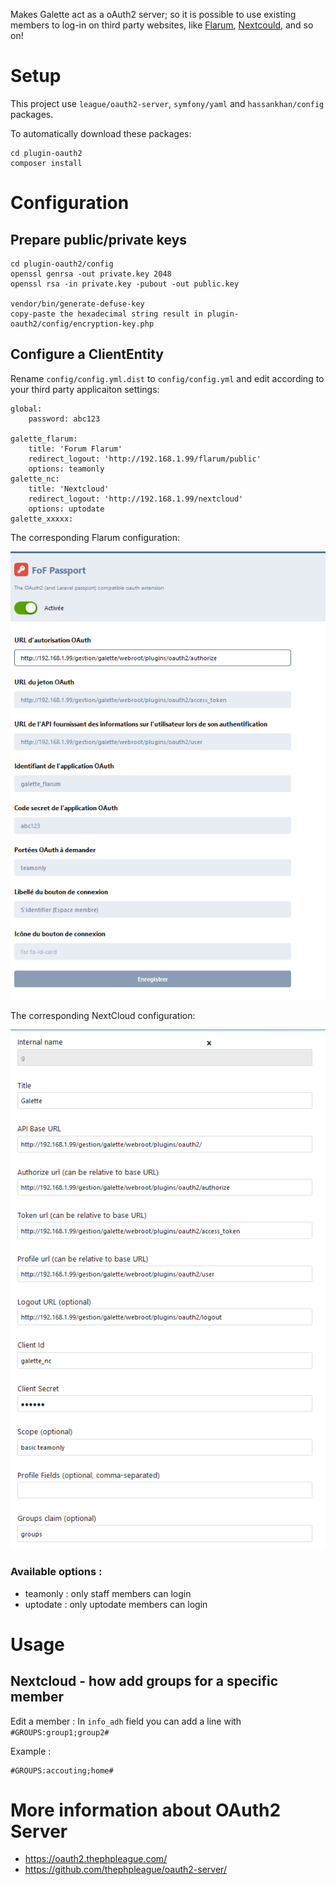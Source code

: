 Makes Galette act as a oAuth2 server; so it is possible to use existing members to log-in on third party websites, like [Flarum](https://flarum.org/), [Nextcould](https://nextcloud.com/), and so on!

# Setup

This project use `league/oauth2-server`, `symfony/yaml` and `hassankhan/config` packages.

To automatically download these packages:
```
cd plugin-oauth2
composer install
```

# Configuration

## Prepare public/private keys

```
cd plugin-oauth2/config
openssl genrsa -out private.key 2048
openssl rsa -in private.key -pubout -out public.key

vendor/bin/generate-defuse-key
copy-paste the hexadecimal string result in plugin-oauth2/config/encryption-key.php
```

## Configure a ClientEntity

Rename `config/config.yml.dist` to `config/config.yml` and edit according to your third party applicaiton settings:

```
global:
    password: abc123

galette_flarum:
    title: 'Forum Flarum'
    redirect_logout: 'http://192.168.1.99/flarum/public'
    options: teamonly
galette_nc:
    title: 'Nextcloud'
    redirect_logout: 'http://192.168.1.99/nextcloud'
    options: uptodate
galette_xxxxx:

```

The corresponding Flarum configuration:

![Flarum configuration example](examples/flarum.png)

The corresponding NextCloud configuration:

![Nextcloud configuration example](examples/nextcloud.png)


### Available options :
* teamonly : only staff members can login
* uptodate : only uptodate members can login

# Usage

## Nextcloud - how add groups for a specific member
Edit a member : In `info_adh` field you can add a line with `#GROUPS:group1;group2#`

Example :
```
#GROUPS:accouting;home#
```

# More information about OAuth2 Server
* https://oauth2.thephpleague.com/
* https://github.com/thephpleague/oauth2-server/
